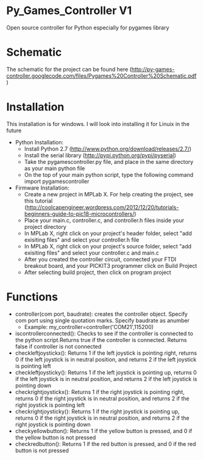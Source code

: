 Py_Games_Controller V1
======================

Open source controller for Python especially for pygames library

Schematic
======================
The schematic for the project can be found here (http://py-games-controller.googlecode.com/files/Pygames%20Controller%20Schematic.pdf)

Installation
======================
This installation is for windows. I will look into installing it for Linuix in the future
* Python Installation:
	* Install Python 2.7 (http://www.python.org/download/releases/2.7/)
	* Install the serial library (http://pypi.python.org/pypi/pyserial)
	* Take the pygamescontroller.py file, and place in the same directory as your main python file
	* On the top of your main python script, type the following command 
            import pygamescontroller
* Firmware Installation:
	* Create a new project in MPLab X. For help creating the project, see this tutorial
     (http://coolcapengineer.wordpress.com/2012/12/20/tutorials-beginners-guide-to-pic18-microcontrollers/)
	* Place your main.c, controller.c, and controller.h files inside your project directory
	* In MPLab X, right click on your project's header folder, select "add exisiting files" and select 
     your controller.h file
  * In MPLab X, right click on your project's source folder, select "add exisiting files" and select 
     your controller.c and main.c
  * After you created the controller circuit, connected your FTDI breakout board, and your PICKIT3 programmer
     click on Build Project
  * After selecting build project, then click on program project
 
Functions
======================
* controller(com port, baudrate): creates the controller object. Specify com port using single quotation marks. Specify baudrate as anumber
	* Example: my_controller=controller('COM21',115200)
* iscontrollerconnected(): Checks to see if the controller is connected to the python script.Returns true if the controller is connected. Returns false if controller is not connected
* checkleftjoystickx(): Returns 1 if the left joystick is pointing right, returns 0 if the left joystick is in neutral position, and returns 2 if the left joystick is pointing left
* checkleftjoysticky(): Returns 1 if the left joystick is pointing up, returns 0 if the left joystick is in neutral position, and returns 2 if the left joystick is pointing down
* checkrightjoystickx(): Returns 1 if the right joystick is pointing right, returns 0 if the right joystick is in neutral position, and returns 2 if the right joystick is pointing left
* checkrightjoysticky(): Returns 1 if the right joystick is pointing up, returns 0 if the right joystick is in neutral position, and returns 2 if the right joystick is pointing down
* checkyellowbutton(): Returns 1 if the yellow button is pressed, and 0 if the yellow button is not pressed
* checkredbutton(): Returns 1 if the red button is pressed, and 0 if the red button is not pressed
